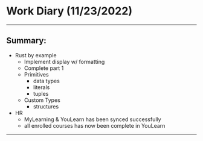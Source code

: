# Work Diary (11/23/2022)

---
## Summary:

* Rust by example
    - Implement display w/ formatting
    - Complete part 1
    - Primitives
        * data types
        * literals
        * tuples
    - Custom Types
        - structures
* HR
    - MyLearning & YouLearn has been synced successfully
    - all enrolled courses has now been complete in YouLearn
---